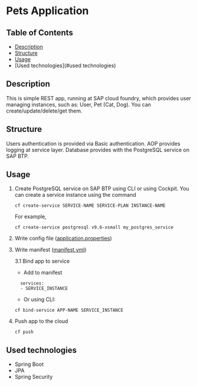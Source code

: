 # Pets Application
## Table of Contents
- [Description](#description)
- [Structure](#structure)
- [Usage](#usage)
- [Used technologies](#used technologies)

## Description
This is simple REST app, running at SAP cloud foundry, which provides user managing instances, such as: User, Pet (Cat, Dog). You can create/update/delete/get them.

## Structure
Users authentication is provided via Basic authentication.
AOP provides logging at service layer.
Database provides with the PostgreSQL service on SAP BTP.

## Usage
1. Create PostgreSQL service on SAP BTP using CLI or using Cockpit.
   You can create a service instance using the command 
   ```
   cf create-service SERVICE-NAME SERVICE-PLAN INSTANCE-NAME
   ```
   For example, 
   ```
   cf create-service postgresql v9.6-xsmall my_postgres_service
   ```
2. Write config file ([application.properties](src/main/resources/application.properties))
3. Write manifest ([manifest.yml](manifest.yml))
   
   3.1 Bind app to service
   - Add to manifest
   ```
     services:
     - SERVICE_INSTANCE
   ```
   - Or using CLI:
   ```
   cf bind-service APP-NAME SERVICE_INSTANCE
   ```
   
4. Push app to the cloud
   ```
   cf push
   ```
   
## Used technologies
- Spring Boot
- JPA
- Spring Security